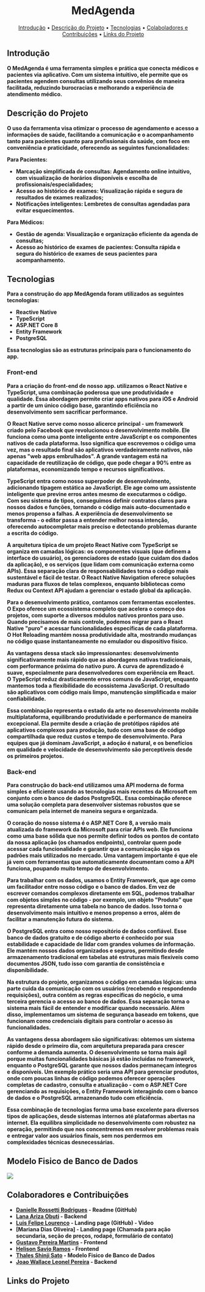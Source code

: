 <h1 align="center" style="font-weight: bold;">MedAgenda</h1>

<p align="center">
 <a href="#introdução">Introdução</a> • 
  <a href="#descrição">Descrição do Projeto</a> •
 <a href="#tecnologia">Tecnologias</a> •
  <a href="#colab">Colaboladores e Contribuições</a> •
 <a href="#links">Links do Projeto</a> 
 <a href="#"</a></a>
</p>
<p align="center">
    <b>
</p>

<h2 id="Introdução"> Introdução</h2>

O MedAgenda é uma ferramenta simples e prática que conecta médicos e pacientes via aplicativo. Com um sistema intuitivo, ele permite que os pacientes agendem consultas utilizando seus convênios de maneira facilitada, reduzindo burocracias e melhorando a experiência de atendimento médico. 


<h2 id="descriçao"> Descrição do Projeto</h2>

O uso da ferramenta visa otimizar o processo de agendamento e acesso a informações de saúde, facilitando a comunicação e o acompanhamento tanto para pacientes quanto para profissionais da saúde, com foco em conveniência e praticidade, oferecendo as seguintes funcionalidades:

Para Pacientes:

- Marcação simplificada de consultas: Agendamento online intuitivo, com visualização de horários disponíveis e escolha de profissionais/especialidades;
- Acesso ao histórico de exames: Visualização rápida e segura de resultados de exames realizados;
- Notificações inteligentes: Lembretes de consultas agendadas para evitar esquecimentos.

Para Médicos:

- Gestão de agenda: Visualização e organização eficiente da agenda de consultas;
- Acesso ao histórico de exames de pacientes: Consulta rápida e segura do histórico de exames de seus pacientes para acompanhamento.

<h2 id="Tecnologias"> Tecnologias</h2>

Para a construção do app MedAgenda foram utilizados as seguintes tecnologias: 

- Reactive Native 
- TypeScript 
- ASP.NET Core 8
- Entity Framework
- PostgreSQL

Essa tecnologias são as estruturas principais para o funcionamento do app. 

<h3 id="Front"> Front-end</h3>

Para a criação do front-end de nosso app. utilizamos o React Native e TypeScript, uma combinação poderosa que une produtividade e qualidade. Essa abordagem permite criar apps nativos para iOS e Android a partir de um único código base, garantindo eficiência no desenvolvimento sem sacrificar performance.

O React Native serve como nosso alicerce principal - um framework criado pelo Facebook que revolucionou o desenvolvimento mobile. Ele funciona como uma ponte inteligente entre JavaScript e os componentes nativos de cada plataforma. Isso significa que escrevemos o código uma vez, mas o resultado final são aplicativos verdadeiramente nativos, não apenas "web apps embrulhados". A grande vantagem está na capacidade de reutilização de código, que pode chegar a 90% entre as plataformas, economizando tempo e recursos significativos.

TypeScript entra como nosso superpoder de desenvolvimento, adicionando tipagem estática ao JavaScript. Ele age como um assistente inteligente que previne erros antes mesmo de executarmos o código. Com seu sistema de tipos, conseguimos definir contratos claros para nossos dados e funções, tornando o código mais auto-documentado e menos propenso a falhas. A experiência de desenvolvimento se transforma - o editor passa a entender melhor nossa intenção, oferecendo autocompletar mais preciso e detectando problemas durante a escrita do código.

A arquitetura típica de um projeto React Native com TypeScript se organiza em camadas lógicas: os componentes visuais (que definem a interface do usuário), os gerenciadores de estado (que cuidam dos dados da aplicação), e os serviços (que lidam com comunicação externa como APIs). Essa separação clara de responsabilidades torna o código mais sustentável e fácil de testar. O React Native Navigation oferece soluções maduras para fluxos de telas complexos, enquanto bibliotecas como Redux ou Context API ajudam a gerenciar o estado global da aplicação.

Para o desenvolvimento prático, contamos com ferramentas excelentes. O Expo oferece um ecossistema completo que acelera o começo dos projetos, com suporte a diversos módulos nativos prontos para uso. Quando precisamos de mais controle, podemos migrar para o React Native "puro" e acessar funcionalidades específicas de cada plataforma. O Hot Reloading mantém nossa produtividade alta, mostrando mudanças no código quase instantaneamente no emulador ou dispositivo físico.

As vantagens dessa stack são impressionantes: desenvolvimento significativamente mais rápido que as abordagens nativas tradicionais, com performance próxima do nativo puro. A curva de aprendizado é suave, especialmente para desenvolvedores com experiência em React. O TypeScript reduz drasticamente erros comuns de JavaScript, enquanto mantemos toda a flexibilidade do ecossistema JavaScript. O resultado são aplicativos com código mais limpo, manutenção simplificada e maior confiabilidade.

Essa combinação representa o estado da arte no desenvolvimento mobile multiplataforma, equilibrando produtividade e performance de maneira excepcional. Ela permite desde a criação de protótipos rápidos até aplicativos complexos para produção, tudo com uma base de código compartilhada que reduz custos e tempo de desenvolvimento. Para equipes que já dominam JavaScript, a adoção é natural, e os benefícios em qualidade e velocidade de desenvolvimento são perceptíveis desde os primeiros projetos. 

<h3 id="Back"> Back-end</h3>

Para construção do back-end utilizamos uma API moderna de forma simples e eficiente usando as tecnologias mais recentes da Microsoft em conjunto com o banco de dados PostgreSQL. Essa combinação oferece uma solução completa para desenvolver sistemas robustos que se comunicam pela internet de maneira segura e organizada.

O coração do nosso sistema é o ASP.NET Core 8, a versão mais atualizada do framework da Microsoft para criar APIs web. Ele funciona como uma base sólida que nos permite definir todos os pontos de contato da nossa aplicação (os chamados endpoints), controlar quem pode acessar cada funcionalidade e garantir que a comunicação siga os padrões mais utilizados no mercado. Uma vantagem importante é que ele já vem com ferramentas que automaticamente documentam como a API funciona, poupando muito tempo de desenvolvimento.

Para trabalhar com os dados, usamos o Entity Framework, que age como um facilitador entre nosso código e o banco de dados. Em vez de escrever comandos complexos diretamente em SQL, podemos trabalhar com objetos simples no código - por exemplo, um objeto "Produto" que representa diretamente uma tabela no banco de dados. Isso torna o desenvolvimento mais intuitivo e menos propenso a erros, além de facilitar a manutenção futura do sistema.

O PostgreSQL entra como nosso repositório de dados confiável. Esse banco de dados gratuito e de código aberto é conhecido por sua estabilidade e capacidade de lidar com grandes volumes de informação. Ele mantém nossos dados organizados e seguros, permitindo desde armazenamento tradicional em tabelas até estruturas mais flexíveis como documentos JSON, tudo isso com garantia de consistência e disponibilidade.

Na estrutura do projeto, organizamos o código em camadas lógicas: uma parte cuida da comunicação com os usuários (recebendo e respondendo requisições), outra contém as regras específicas do negócio, e uma terceira gerencia o acesso ao banco de dados. Essa separação torna o sistema mais fácil de entender e modificar quando necessário. Além disso, implementamos um sistema de segurança baseado em tokens, que funcionam como credenciais digitais para controlar o acesso às funcionalidades.

As vantagens dessa abordagem são significativas: obtemos um sistema rápido desde o primeiro dia, com arquitetura preparada para crescer conforme a demanda aumenta. O desenvolvimento se torna mais ágil porque muitas funcionalidades básicas já estão incluídas no framework, enquanto o PostgreSQL garante que nossos dados permaneçam íntegros e disponíveis. Um exemplo prático seria uma API para gerenciar produtos, onde com poucas linhas de código podemos oferecer operações completas de cadastro, consulta e atualização - com o ASP.NET Core gerenciando as requisições, o Entity Framework interagindo com o banco de dados e o PostgreSQL armazenando tudo com eficiência.

Essa combinação de tecnologias forma uma base excelente para diversos tipos de aplicações, desde sistemas internos até plataformas abertas na internet. Ela equilibra simplicidade no desenvolvimento com robustez na operação, permitindo que nos concentremos em resolver problemas reais e entregar valor aos usuários finais, sem nos perdermos em complexidades técnicas desnecessárias. 

<h2 id="Modelo"> Modelo Fisico de Banco de Dados</h2>
<img src="Grupo 33 - 2.png">


<h2 id="colab"> Colaboradores e Contribuições</h2>

* [Danielle Rossetti Rodrigues](https://github.com/danieller) - Readme (GitHub)
* [Lana Ariza Obuti]() - Backend
* [Luis Felipe Lourenco](https://github.com/FelipeLourenc) - Landing page (GitHub) - Video
* [Mariana Dias Oliveira] - Landing page (Chamada para ação secundaria, seção de preços, rodapé, formulário de contato)
* [Gustavo Pereira Martins](https://github.com/gustapmartins) - Frontend
* [Helison Savio Ramos](https://github.com/HeliSaviON) - Frontend
* [Thales Shinji Sato](https://github.com/ThalesShinji) - Modelo Fisico de Banco de Dados 
* [Joao Wallace Leonel Pereira](https://github.com/wallaceleonel) - Backend

<h2 id="links"> Links do Projeto</h2>


